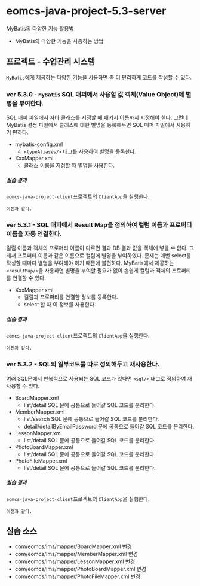 # eomcs-java-project-5.3-server

MyBatis의 다양한 기능 활용법

- MyBatis의 다양한 기능을 사용하는 방법

## 프로젝트 - 수업관리 시스템  

`MyBatis`에게 제공하는 다양한 기능을 사용하면 좀 더 편리하게 코드를 작성할 수 있다.

### ver 5.3.0 - `MyBatis` SQL 매퍼에서 사용할 값 객체(Value Object)에 별명을 부여한다.

SQL 매퍼 파일에서 자바 클래스를 지정할 때 패키지 이름까지 지정해야 한다. 그런데 MyBatis 설정 파일에서 클래스에 대한 별명을 등록해두면 SQL 매퍼 파일에서 사용하기 편하다.

- mybatis-config.xml
    - `<typeAliases/>` 태그를 사용하여 별명을 등록한다.
- XxxMapper.xml
    - 클래스 이름을 지정할 때 별명을 사용한다. 

##### 실습 결과

`eomcs-java-project-client`프로젝트의 `ClientApp`을 실행한다.
```
이전과 같다.
```

### ver 5.3.1 - SQL 매퍼에서 Result Map을 정의하여 컬럼 이름과 프로퍼티 이름을 자동 연결한다.

컬럼 이름과 객체의 프로퍼티 이름이 다르면 결과 DB 결과 값을 객체에 넣을 수 없다. 그래서 프로퍼티 이름과 같은 이름으로 컬럼에 별명을 부여하였다. 문제는 매번 select를 작성할 때마다 별명을 부여해야 하기 때문에 불편하다. MyBatis에서 제공하는 `<resultMap/>`을 사용하면 별명을 부여할 필요가 없이 손쉽게 컬럼과 객체의 프로퍼티를 연결할 수 있다.

- XxxMapper.xml
    - 컬럼과 프로퍼티를 연결한 정보를 등록한다.
    - select 할 때 이 정보를 사용한다.

##### 실습 결과

`eomcs-java-project-client`프로젝트의 `ClientApp`을 실행한다.
```
이전과 같다.
```

### ver 5.3.2 - SQL의 일부코드를 따로 정의해두고 재사용한다.

여러 SQL문에서 반복적으로 사용되는 SQL 코드가 있다면 `<sql/>` 태그로 정의하여 재사용할 수 있다.

- BoardMapper.xml
    - list/detail SQL 문에 공통으로 들어갈 SQL 코드를 분리한다.
- MemberMapper.xml
    - list/search SQL 문에 공통으로 들어갈 SQL 코드를 분리한다.
    - detail/detailByEmailPassword 문에 공통으로 들어갈 SQL 코드를 분리한다.
- LessonMapper.xml
    - list/detail SQL 문에 공통으로 들어갈 SQL 코드를 분리한다. 
- PhotoBoardMapper.xml
    - list/detail SQL 문에 공통으로 들어갈 SQL 코드를 분리한다. 
- PhotoFileMapper.xml
    - list/detail SQL 문에 공통으로 들어갈 SQL 코드를 분리한다. 


##### 실습 결과

`eomcs-java-project-client`프로젝트의 `ClientApp`을 실행한다.
```
이전과 같다.
```

## 실습 소스

- com/eomcs/lms/mapper/BoardMapper.xml 변경
- com/eomcs/lms/mapper/MemberMapper.xml 변경
- com/eomcs/lms/mapper/LessonMapper.xml 변경
- com/eomcs/lms/mapper/PhotoBoardMapper.xml 변경
- com/eomcs/lms/mapper/PhotoFileMapper.xml 변경
